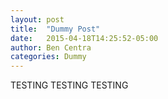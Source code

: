 ```yaml
---
layout: post
title:  "Dummy Post"
date:   2015-04-18T14:25:52-05:00
author: Ben Centra
categories: Dummy
---
```


TESTING TESTING TESTING
